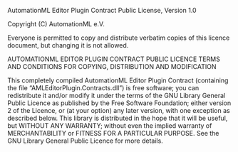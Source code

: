 AutomationML Editor Plugin Contract Public License, Version 1.0

Copyright (C) AutomationML e.V.

Everyone is permitted to copy and distribute verbatim copies of this licence document, but changing it is not allowed.

AUTOMATIONML EDITOR PLUGIN CONTRACT PUBLIC LICENCE
TERMS AND CONDITIONS FOR COPYING, DISTRIBUTION AND MODIFICATION

This completely compiled AutomationML Editor Plugin Contract (containing the file “AMLEditorPlugin.Contracts.dll”) is free software; you can redistribute it and/or modify it
under the terms of the GNU Library General Public Licence as published by the Free Software Foundation;
either version 2 of the Licence, or (at your option) any later version, with one exception as described below.
This library is distributed in the hope that it will be useful, but WITHOUT ANY WARRANTY;
without even the implied warranty of MERCHANTABILITY or FITNESS FOR A PARTICULAR PURPOSE.
See the GNU Library General Public Licence for more details.
